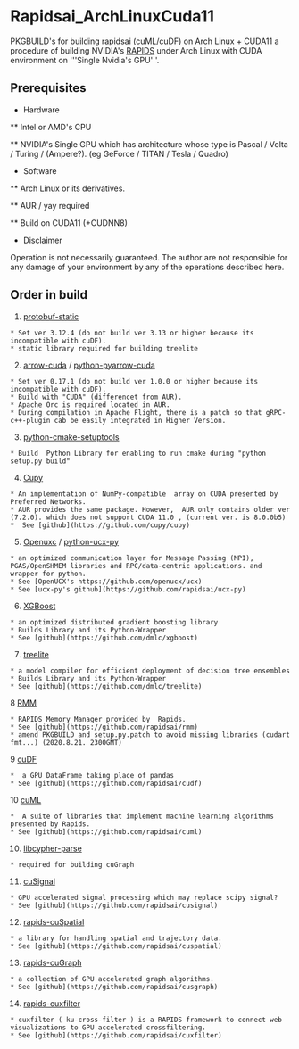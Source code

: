 # Rapidsai_ArchLinuxCuda11
PKGBUILD's for building rapidsai (cuML/cuDF) on Arch Linux + CUDA11
a  procedure of building NVIDIA's [RAPIDS](https://rapids.ai/) under Arch Linux with CUDA environment on  '''Single Nvidia's GPU'''.

## Prerequisites
* Hardware

** Intel or AMD's CPU

** NVIDIA's Single GPU which has architecture whose type is Pascal / Volta / Turing / (Ampere?). (eg GeForce / TITAN / Tesla / Quadro)

* Software

** Arch Linux or its derivatives.

** AUR / yay required

** Build on CUDA11 (+CUDNN8)

* Disclaimer

Operation is not necessarily guaranteed. The author are not responsible for any damage of your environment by any of the operations described here.


## Order in build


1.  [protobuf-static](https://github.com/gdaisukesuzuki/Rapidsai_ArchLinuxCuda11/tree/master/protobuf-static/PKGBUILD)
```
* Set ver 3.12.4 (do not build ver 3.13 or higher because its incompatible with cuDF).
* static library required for building treelite
```

2.  [arrow-cuda](https://github.com/gdaisukesuzuki/Rapidsai_ArchLinuxCuda11/tree/master/arrow-0.17.1/PKGBUILD) / [python-pyarrow-cuda](https://github.com/gdaisukesuzuki/Rapidsai_ArchLinuxCuda11/tree/master/python-pyarrow-0.17.1/PKGBUILD)
```
* Set ver 0.17.1 (do not build ver 1.0.0 or higher because its incompatible with cuDF).
* Build with "CUDA" (differencet from AUR).
* Apache Orc is required located in AUR.
* During compilation in Apache Flight, there is a patch so that gRPC-c++-plugin cab be easily integrated in Higher Version.
```

3.  [python-cmake-setuptools](https://github.com/gdaisukesuzuki/Rapidsai_ArchLinuxCuda11/tree/master/python-cmake-setuptools/PKGBUILD)
```
* Build  Python Library for enabling to run cmake during "python setup.py build"
```
4.  [Cupy](https://github.com/gdaisukesuzuki/Rapidsai_ArchLinuxCuda11/blob/master/cupy/PKGBUILD)
```
* An implementation of NumPy-compatible  array on CUDA presented by Preferred Networks.
* AUR provides the same package. However,  AUR only contains older ver (7.2.0). which does not support CUDA 11.0 , (current ver. is 8.0.0b5) 
*  See [github](https://github.com/cupy/cupy)
```

5.  [Openuxc](https://github.com/gdaisukesuzuki/Rapidsai_ArchLinuxCuda11/tree/master/openucx) / [python-ucx-py](https://github.com/gdaisukesuzuki/Rapidsai_ArchLinuxCuda11/blob/master/rapids-ucx-py/PKGBUILD)
```
* an optimized communication layer for Message Passing (MPI), PGAS/OpenSHMEM libraries and RPC/data-centric applications. and wrapper for python.
* See [OpenUCX's https://github.com/openucx/ucx)
* See [ucx-py's github](https://github.com/rapidsai/ucx-py)
```


6. [XGBoost](https://github.com/gdaisukesuzuki/Rapidsai_ArchLinuxCuda11/blob/master/xgboost/PKGBUILD)

```
* an optimized distributed gradient boosting library 
* Builds Library and its Python-Wrapper
* See [github](https://github.com/dmlc/xgboost)
```

7. [treelite](https://github.com/gdaisukesuzuki/Rapidsai_ArchLinuxCuda11/blob/master/treelite/PKGBUILD)

```
* a model compiler for efficient deployment of decision tree ensembles 
* Builds Library and its Python-Wrapper
* See [github](https://github.com/dmlc/treelite)
```

8  [RMM](https://github.com/gdaisukesuzuki/PKGBUILD_Rapids/tree/master/rapids-rmm/PKGBUILD)
```
* RAPIDS Memory Manager provided by  Rapids.
* See [github](https://github.com/rapidsai/rmm)
* amend PKGBUILD and setup.py.patch to avoid missing libraries (cudart fmt...) (2020.8.21. 2300GMT)
```

9  [cuDF](https://github.com/gdaisukesuzuki/PKGBUILD_Rapids/tree/master/rapids-cudf/PKGBUILD)
```
*  a GPU DataFrame taking place of pandas
* See [github](https://github.com/rapidsai/cudf)
```

10 [cuML](https://github.com/gdaisukesuzuki/PKGBUILD_Rapids/tree/master/rapids-cuml/PKGBUILD)
```
*  A suite of libraries that implement machine learning algorithms presented by Rapids.
* See [github](https://github.com/rapidsai/cuml)
```

10.  [libcypher-parse](https://github.com/gdaisukesuzuki/Rapidsai_ArchLinuxCuda11/blob/master/libcypher-parser/PKGBUILD)
```
* required for building cuGraph
```

11.  [cuSignal](https://github.com/gdaisukesuzuki/Rapidsai_ArchLinuxCuda11/blob/master/rapids-cusignal/PKGBUILD)
```
* GPU accelerated signal processing which may replace scipy signal?
* See [github](https://github.com/rapidsai/cusignal)
```

12. [rapids-cuSpatial](https://github.com/gdaisukesuzuki/Rapidsai_ArchLinuxCuda11/blob/master/rapids-cuspatial/PKGBUILD)
```
* a library for handling spatial and trajectory data.
* See [github](https://github.com/rapidsai/cuspatial)
```

13. [rapids-cuGraph](https://github.com/gdaisukesuzuki/Rapidsai_ArchLinuxCuda11/blob/master/rapids-cugraph/PKGBUILD)
```
* a collection of GPU accelerated graph algorithms.
* See [github](https://github.com/rapidsai/cusgraph)
```

14. [rapids-cuxfilter](https://github.com/gdaisukesuzuki/Rapidsai_ArchLinuxCuda11/tree/master/rapids-cuxfilter/PKGBUILD)
```
* cuxfilter ( ku-cross-filter ) is a RAPIDS framework to connect web visualizations to GPU accelerated crossfiltering.
* See [github](https://github.com/rapidsai/cuxfilter)
```


